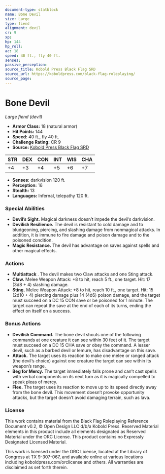 ```yaml
---
document-type: statblock
name: Bone Devil
size: Large
type: fiend
alignment: devil
cr: 9
xp: 
hp: 144
hp_roll: 
ac: 18
speed: 40 ft., fly 40 ft.
senses: 
passive_perception: 
source_title: Kobold Press Black Flag SRD
source_url: https://koboldpress.com/black-flag-roleplaying/
source_page: 
---
```


# Bone Devil

*Large fiend (devil)*

- **Armor Class:** 18 (natural armor)
- **Hit Points:** 144
- **Speed:** 40 ft., fly 40 ft.
- **Challenge Rating:** CR 9
- **Source:** [Kobold Press Black Flag SRD](https://koboldpress.com/black-flag-roleplaying/)

| STR | DEX | CON | INT | WIS | CHA |
| --- | --- | --- | --- | --- | --- |
| +4 | +3 | +4 | +5 | +6 | +7 |

- **Senses:** darkvision 120 ft.
- **Perception:** 16
- **Stealth:** 13
- **Languages:** Infernal, telepathy 120 ft.

### Special Abilities

- **Devil’s Sight.** Magical darkness doesn’t impede the devil’s darkvision.
- **Devilish Resilience.** The devil is resistant to cold damage and to bludgeoning, piercing, and slashing damage from nonmagical attacks. In addition, it is immune to fire damage and poison damage and to the poisoned condition.
- **Magic Resistance.** The devil has advantage on saves against spells and other magical effects.

### Actions

- **Multiattack** . The devil makes two Claw attacks and one Sting attack.
- **Claw.** Melee Weapon Attack: +8 to hit, reach 5 ft., one target. Hit: 17 (3d8 + 4) slashing damage.
- **Sting.** Melee Weapon Attack: +8 to hit, reach 10 ft., one target. Hit: 15 (2d10 + 4) piercing damage plus 14 (4d6) poison damage, and the target must succeed on a DC 15 CON save or be poisoned for 1 minute. The target can repeat the save at the end of each of its turns, ending the effect on itself on a success.

### Bonus Actions

- **Devilish Command.** The bone devil shouts one of the following commands at one creature it can see within 30 feet of it. The target must succeed on a DC 15 CHA save or obey the command. A lesser devil, such as a barbed devil or lemure, has disadvantage on this save.
- **Attack.** The target uses its reaction to make one melee or ranged attack (the devil’s choice) against one creature the target can see within its weapon’s range.
- **Beg for Mercy.** The target immediately falls prone and can’t cast spells with verbal components on its next turn as it is magically compelled to speak pleas of mercy.
- **Flee.** The target uses its reaction to move up to its speed directly away from the bone devil. This movement doesn’t provoke opportunity attacks, but the target doesn’t avoid damaging terrain, such as lava.

### License

This work contains material from the Black Flag Roleplaying Reference Document v0.2, © Open Design LLC d/b/a Kobold Press. Reserved Material elements in this product include all elements designated as Reserved Material under the ORC License. This product contains no Expressly Designated Licensed Material.

This work is licensed under the ORC License, located at the Library of Congress at TX 9-307-067, and available online at various locations including koboldpress.com/orclicense and others. All warranties are disclaimed as set forth therein.
